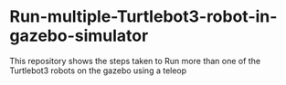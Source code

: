 # Run-multiple-Turtlebot3-robot-in-gazebo-simulator
This repository shows the steps taken to  Run more than one of the Turtlebot3 robots on the gazebo using a teleop
